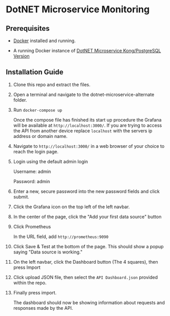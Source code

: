 # DotNET Microservice Monitoring

## Prerequisites

- [Docker](https://docs.docker.com/get-docker/) installed and running.

- A running Docker instance of [DotNET Microservice Kong/PostgreSQL Version](https://github.com/Brad-IW/dotnet-microservice-alternate)

## Installation Guide

1. Clone this repo and extract the files.
2. Open a terminal and navigate to the dotnet-microservice-alternate folder.
3. Run `docker-compose up`

    Once the compose file has finished its start up procedure the Grafana will be available at `http://localhost:3000/`. If you are trying to access the API from another device replace `localhost` with the servers ip address or domain name. 

4. Navigate to `http://localhost:3000/` in a web browser of your choice to reach the login page.
5. Login using the default admin login 

    Username: admin

    Password: admin

6. Enter a new, secure password into the new password fields and click submit.
7. Click the Grafana icon on the top left of the left navbar.
8. In the center of the page, click the "Add your first data source" button
9. Click Prometheus

    In the URL field, add `http://prometheus:9090`

10. Click Save & Test at the bottom of the page. This should show a popup saying "Data source is working."
11. On the left navbar, click the Dashboard button (The 4 squares), then press Import
12. Click upload JSON file, then select the `API Dashboard.json` provided within the repo.
13. Finally press import.

    The dashboard should now be showing information about requests and responses made by the API. 
